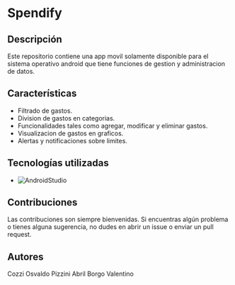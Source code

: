 # Spendify

## Descripción

Este repositorio contiene una app movil solamente disponible para el sistema operativo android que tiene funciones de gestion y administracion de datos.

## Características

- Filtrado de gastos.
- Division de gastos en categorias.
- Funcionalidades tales como agregar, modificar y eliminar gastos.
- Visualizacion de gastos en graficos.
- Alertas y notificaciones sobre limites.

## Tecnologías utilizadas

- ![AndroidStudio](https://img.shields.io/badge/-AndroidStudio-333333?style=flat&logo=AndroidStudio)

## Contribuciones

Las contribuciones son siempre bienvenidas. Si encuentras algún problema o tienes alguna sugerencia, no dudes en abrir un issue o enviar un pull request.

## Autores

Cozzi Osvaldo
Pizzini Abril
Borgo Valentino
